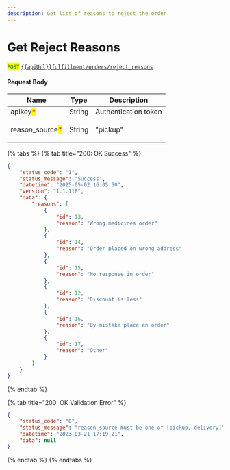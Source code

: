```yaml
---
description: Get list of reasons to reject the order.
---
```


# Get Reject Reasons

<mark style="color:green;">`POST`</mark> [`{{apiUrl}}fulfillment/orders/reject_reasons`](https://api.evitalrx.in/v1/fulfillment/orders/reject_reasons)

#### Request Body

| Name                                             | Type   | Description                                                                 |
| ------------------------------------------------ | ------ | --------------------------------------------------------------------------- |
| apikey<mark style="color:red;">\*</mark>         | String | Authentication token                                                        |
| reason\_source<mark style="color:red;">\*</mark> | String | <p>"pickup" | "delivery"</p><p></p><p>pass order is pickup or delivery.</p> |

{% tabs %}
{% tab title="200: OK Success" %}
```json
{
    "status_code": "1",
    "status_message": "Success",
    "datetime": "2025-05-02 16:05:50",
    "version": "1.1.118",
    "data": {
        "reasons": [
            {
                "id": 13,
                "reason": "Wrong medicines order"
            },
            {
                "id": 14,
                "reason": "Order placed on wrong address"
            },
            {
                "id": 15,
                "reason": "No response in order"
            },
            {
                "id": 12,
                "reason": "Discount is less"
            },
            {
                "id": 16,
                "reason": "By mistake place an order"
            },
            {
                "id": 17,
                "reason": "Other"
            }
        ]
    }
}
```
{% endtab %}

{% tab title="200: OK Validation Error" %}
```json
{
    "status_code": "0",
    "status_message": "reason_source must be one of [pickup, delivery]",
    "datetime": "2023-03-21 17:19:21",
    "data": null
}
```
{% endtab %}
{% endtabs %}
